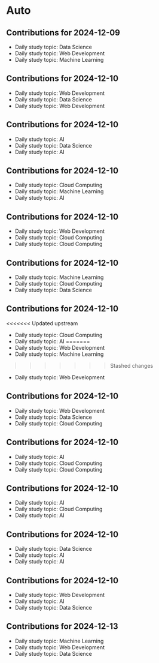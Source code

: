 # Auto

## Contributions for 2024-12-09
- Daily study topic: Data Science
- Daily study topic: Web Development
- Daily study topic: Machine Learning

## Contributions for 2024-12-10
- Daily study topic: Web Development
- Daily study topic: Data Science
- Daily study topic: Web Development

## Contributions for 2024-12-10
- Daily study topic: AI
- Daily study topic: Data Science
- Daily study topic: AI

## Contributions for 2024-12-10
- Daily study topic: Cloud Computing
- Daily study topic: Machine Learning
- Daily study topic: AI

## Contributions for 2024-12-10
- Daily study topic: Web Development
- Daily study topic: Cloud Computing
- Daily study topic: Cloud Computing

## Contributions for 2024-12-10
- Daily study topic: Machine Learning
- Daily study topic: Cloud Computing
- Daily study topic: Data Science

## Contributions for 2024-12-10
<<<<<<< Updated upstream
- Daily study topic: Cloud Computing
- Daily study topic: AI
=======
- Daily study topic: Web Development
- Daily study topic: Machine Learning
>>>>>>> Stashed changes
- Daily study topic: Web Development

## Contributions for 2024-12-10
- Daily study topic: Web Development
- Daily study topic: Data Science
- Daily study topic: Cloud Computing

## Contributions for 2024-12-10
- Daily study topic: AI
- Daily study topic: Cloud Computing
- Daily study topic: Cloud Computing

## Contributions for 2024-12-10
- Daily study topic: AI
- Daily study topic: Cloud Computing
- Daily study topic: AI

## Contributions for 2024-12-10
- Daily study topic: Data Science
- Daily study topic: AI
- Daily study topic: AI

## Contributions for 2024-12-10
- Daily study topic: Web Development
- Daily study topic: AI
- Daily study topic: Data Science

## Contributions for 2024-12-13
- Daily study topic: Machine Learning
- Daily study topic: Web Development
- Daily study topic: Data Science
